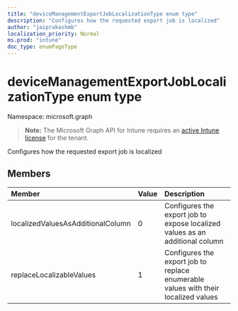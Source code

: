 ```yaml
---
title: "deviceManagementExportJobLocalizationType enum type"
description: "Configures how the requested export job is localized"
author: "jaiprakashmb"
localization_priority: Normal
ms.prod: "intune"
doc_type: enumPageType
---
```


# deviceManagementExportJobLocalizationType enum type

Namespace: microsoft.graph

> **Note:** The Microsoft Graph API for Intune requires an [active Intune license](https://go.microsoft.com/fwlink/?linkid=839381) for the tenant.

Configures how the requested export job is localized

## Members
|Member|Value|Description|
|:---|:---|:---|
|localizedValuesAsAdditionalColumn|0|Configures the export job to expose localized values as an additional column|
|replaceLocalizableValues|1|Configures the export job to replace enumerable values with their localized values|
